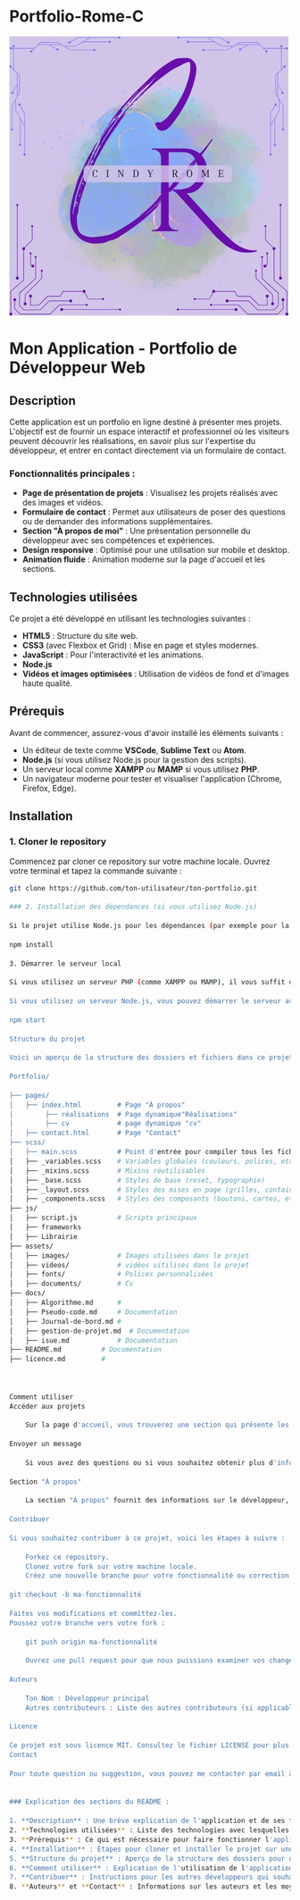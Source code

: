 # Portfolio-Rome-C
![alt text](logo.jpg)

# Mon Application - Portfolio de Développeur Web

## Description
Cette application est un portfolio en ligne destiné à présenter mes projets. L'objectif est de fournir un espace interactif et professionnel où les visiteurs peuvent découvrir les réalisations, en savoir plus sur l'expertise du développeur, et entrer en contact directement via un formulaire de contact.

### Fonctionnalités principales :
- **Page de présentation de projets** : Visualisez les projets réalisés avec des images et vidéos.
- **Formulaire de contact** : Permet aux utilisateurs de poser des questions ou de demander des informations supplémentaires.
- **Section "À propos de moi"** : Une présentation personnelle du développeur avec ses compétences et expériences.
- **Design responsive** : Optimisé pour une utilisation sur mobile et desktop.
- **Animation fluide** : Animation moderne sur la page d'accueil et les sections.

## Technologies utilisées

Ce projet a été développé en utilisant les technologies suivantes :
- **HTML5** : Structure du site web.
- **CSS3** (avec Flexbox et Grid) : Mise en page et styles modernes.
- **JavaScript** : Pour l'interactivité et les animations.
- **Node.js**
- **Vidéos et images optimisées** : Utilisation de vidéos de fond et d'images haute qualité.

## Prérequis

Avant de commencer, assurez-vous d'avoir installé les éléments suivants :

- Un éditeur de texte comme **VSCode**, **Sublime Text** ou **Atom**.
- **Node.js** (si vous utilisez Node.js pour la gestion des scripts).
- Un serveur local comme **XAMPP** ou **MAMP** si vous utilisez **PHP**.
- Un navigateur moderne pour tester et visualiser l'application (Chrome, Firefox, Edge).

## Installation

### 1. Cloner le repository
Commencez par cloner ce repository sur votre machine locale. Ouvrez votre terminal et tapez la commande suivante :
```bash
git clone https://github.com/ton-utilisateur/ton-portfolio.git

### 2. Installation des dépendances (si vous utilisez Node.js)

Si le projet utilise Node.js pour les dépendances (par exemple pour la gestion des scripts JS ou le traitement du formulaire), vous devez installer les packages nécessaires. Dans le répertoire de votre projet, exécutez la commande suivante :

npm install

3. Démarrer le serveur local

Si vous utilisez un serveur PHP (comme XAMPP ou MAMP), il vous suffit de placer le dossier du projet dans le répertoire "htdocs" de XAMPP ou "www" de MAMP, puis d'ouvrir localhost dans votre navigateur.

Si vous utilisez un serveur Node.js, vous pouvez démarrer le serveur avec la commande :

npm start

Structure du projet

Voici un aperçu de la structure des dossiers et fichiers dans ce projet :

Portfolio/

├── pages/
│   ├── index.html         # Page "À propos"
│        ├── réalisations  # Page dynamique"Réalisations"
│        ├── cv            # page dynamique "cv"
│   ├── contact.html       # Page "Contact"
├── scss/
│   ├── main.scss          # Point d'entrée pour compiler tous les fichiers SCSS
│   ├── _variables.scss    # Variables globales (couleurs, polices, etc.)
│   ├── _mixins.scss       # Mixins réutilisables
│   ├── _base.scss         # Styles de base (reset, typographie)
│   ├── _layout.scss       # Styles des mises en page (grilles, containers)
│   ├── _components.scss   # Styles des composants (boutons, cartes, etc.)
├── js/
│   ├── script.js          # Scripts principaux
│   ├── frameworks			
│   ├── Librairie
├── assets/
│   ├── images/            # Images utilisées dans le projet
│   ├── videos/            # vidéos uitilisés dans le projet
│   ├── fonts/             # Polices personnalisées
│   ├── documents/         # Cv
├── docs/
│   ├── Algorithme.md      #
│   ├── Pseudo-code.md     # Documentation
│   ├── Journal-de-bord.md # 
│   ├── gestion-de-projet.md  # Documentation
│   ├── isue.md            # Documentation
├── README.md          # Documentation
├── licence.md         #



Comment utiliser
Accéder aux projets

    Sur la page d'accueil, vous trouverez une section qui présente les projets du développeur. Chaque projet est accompagné d'une image ou d'une vidéo de fond. Cliquez sur chaque projet pour obtenir plus d'informations détaillées.

Envoyer un message

    Si vous avez des questions ou si vous souhaitez obtenir plus d'informations, vous pouvez utiliser le formulaire de contact accessible depuis la page contact.html. Remplissez les champs nécessaires (nom, email, message) et soumettez le formulaire. Les données seront envoyées à l'email configuré dans le fichier contact.php.

Section "À propos"

    La section "À propos" fournit des informations sur le développeur, ses compétences et son parcours professionnel. Cette section est accessible depuis la page d'accueil ou depuis un lien direct vers about.html.

Contribuer

Si vous souhaitez contribuer à ce projet, voici les étapes à suivre :

    Forkez ce repository.
    Clonez votre fork sur votre machine locale.
    Créez une nouvelle branche pour votre fonctionnalité ou correction de bug :

git checkout -b ma-fonctionnalité

Faites vos modifications et committez-les.
Poussez votre branche vers votre fork :

    git push origin ma-fonctionnalité

    Ouvrez une pull request pour que nous puissions examiner vos changements.

Auteurs

    Ton Nom : Développeur principal
    Autres contributeurs : Liste des autres contributeurs (si applicable)

Licence

Ce projet est sous licence MIT. Consultez le fichier LICENSE pour plus de détails.
Contact

Pour toute question ou suggestion, vous pouvez me contacter par email à tonemail@example.com.


### Explication des sections du README :

1. **Description** : Une brève explication de l'application et de ses fonctionnalités principales.
2. **Technologies utilisées** : Liste des technologies avec lesquelles le projet a été réalisé.
3. **Prérequis** : Ce qui est nécessaire pour faire fonctionner l'application localement.
4. **Installation** : Étapes pour cloner et installer le projet sur une machine locale.
5. **Structure du projet** : Aperçu de la structure des dossiers pour que les développeurs sachent où trouver chaque fichier.
6. **Comment utiliser** : Explication de l'utilisation de l'application, notamment comment naviguer dans les différentes sections.
7. **Contribuer** : Instructions pour les autres développeurs qui souhaitent contribuer à l'amélioration du projet.
8. **Auteurs** et **Contact** : Informations sur les auteurs et les moyens de les contacter pour plus d'informations.
